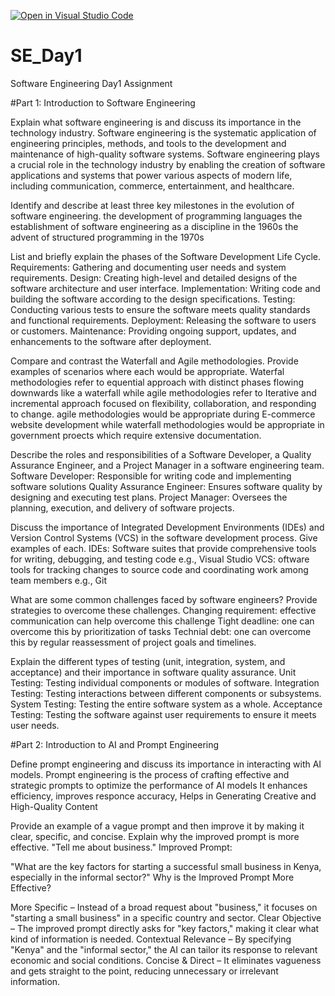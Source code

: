 [![Open in Visual Studio Code](https://classroom.github.com/assets/open-in-vscode-2e0aaae1b6195c2367325f4f02e2d04e9abb55f0b24a779b69b11b9e10269abc.svg)](https://classroom.github.com/online_ide?assignment_repo_id=18417839&assignment_repo_type=AssignmentRepo)
# SE_Day1
Software Engineering Day1 Assignment

#Part 1: Introduction to Software Engineering

Explain what software engineering is and discuss its importance in the technology industry.
Software engineering is the systematic application of engineering principles, methods, and tools to the development and maintenance of high-quality software systems.
Software engineering plays a crucial role in the technology industry by enabling the creation of software applications and systems that power various aspects of modern life, including communication, commerce, entertainment, and healthcare.

Identify and describe at least three key milestones in the evolution of software engineering.
the development of programming languages
the establishment of software engineering as a discipline in the 1960s
the advent of structured programming in the 1970s

List and briefly explain the phases of the Software Development Life Cycle.
Requirements: Gathering and documenting user needs and system requirements.
Design: Creating high-level and detailed designs of the software architecture and user interface.
Implementation: Writing code and building the software according to the design specifications.
Testing: Conducting various tests to ensure the software meets quality standards and functional requirements.
Deployment: Releasing the software to users or customers.
Maintenance: Providing ongoing support, updates, and enhancements to the software after deployment.


Compare and contrast the Waterfall and Agile methodologies. Provide examples of scenarios where each would be appropriate.
Waterfal methodologies refer to equential approach with distinct phases flowing downwards like a waterfall while agile methodologies refer to Iterative and incremental approach focused on flexibility, collaboration, and responding to change. agile methodologies would be appropriate during E-commerce website development while waterfall methodologies would be appropriate in government proects which require extensive documentation.

Describe the roles and responsibilities of a Software Developer, a Quality Assurance Engineer, and a Project Manager in a software engineering team.
Software Developer: Responsible for writing code and implementing software solutions
Quality Assurance Engineer: Ensures software quality by designing and executing test plans.
Project Manager: Oversees the planning, execution, and delivery of software projects.

Discuss the importance of Integrated Development Environments (IDEs) and Version Control Systems (VCS) in the software development process. Give examples of each.
IDEs: Software suites that provide comprehensive tools for writing, debugging, and testing code e.g., Visual Studio
VCS: oftware tools for tracking changes to source code and coordinating work among team members e.g., Git

What are some common challenges faced by software engineers? Provide strategies to overcome these challenges.
Changing requirement: effective communication can help overcome this challenge
Tight deadline: one can overcome this by prioritization of tasks
Technial debt: one can overcome this by regular reassessment of project goals and timelines.

Explain the different types of testing (unit, integration, system, and acceptance) and their importance in software quality assurance.
Unit Testing: Testing individual components or modules of software.
Integration Testing: Testing interactions between different components or subsystems.
System Testing: Testing the entire software system as a whole.
Acceptance Testing: Testing the software against user requirements to ensure it meets user needs.

#Part 2: Introduction to AI and Prompt Engineering


Define prompt engineering and discuss its importance in interacting with AI models.
Prompt engineering is the process of crafting effective and strategic prompts to optimize the performance of AI models
It enhances efficiency, improves responce accuracy, Helps in Generating Creative and High-Quality Content

Provide an example of a vague prompt and then improve it by making it clear, specific, and concise. Explain why the improved prompt is more effective.
"Tell me about business."
Improved Prompt:

"What are the key factors for starting a successful small business in Kenya, especially in the informal sector?"
Why is the Improved Prompt More Effective?

More Specific – Instead of a broad request about "business," it focuses on "starting a small business" in a specific country and sector.
Clear Objective – The improved prompt directly asks for "key factors," making it clear what kind of information is needed.
Contextual Relevance – By specifying "Kenya" and the "informal sector," the AI can tailor its response to relevant economic and social conditions.
Concise & Direct – It eliminates vagueness and gets straight to the point, reducing unnecessary or irrelevant information.
    
